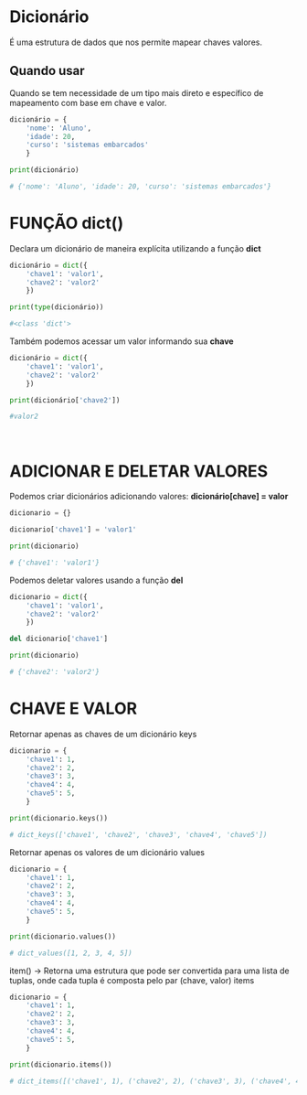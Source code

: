 # Dicionário

É uma estrutura de dados que nos permite mapear chaves valores.

## Quando usar

Quando se tem necessidade de um tipo mais direto e específico de mapeamento com base em chave e valor.

~~~python
dicionário = {
    'nome': 'Aluno',
    'idade': 20,
    'curso': 'sistemas embarcados'    
    }

print(dicionário)

# {'nome': 'Aluno', 'idade': 20, 'curso': 'sistemas embarcados'}
~~~

# FUNÇÃO dict()

Declara um dicionário de maneira explícita utilizando a função **dict**

~~~python
dicionário = dict({
    'chave1': 'valor1',
    'chave2': 'valor2'
    })

print(type(dicionário))

#<class 'dict'>
~~~

Também podemos acessar um valor informando
sua **chave**

~~~python
dicionário = dict({
    'chave1': 'valor1',
    'chave2': 'valor2'
    })

print(dicionário['chave2'])

#valor2
~~~

<br>

# ADICIONAR E DELETAR VALORES

Podemos criar dicionários adicionando valores: 
**dicionário[chave] = valor**

~~~python
dicionario = {}

dicionario['chave1'] = 'valor1'

print(dicionario)

# {'chave1': 'valor1'}
~~~

Podemos deletar valores usando a função **del**

~~~python
dicionario = dict({
    'chave1': 'valor1',
    'chave2': 'valor2'
    })

del dicionario['chave1']

print(dicionario)

# {'chave2': 'valor2'}
~~~

# CHAVE E VALOR 

Retornar apenas as chaves de um dicionário keys 

~~~python
dicionario = {
    'chave1': 1,
    'chave2': 2,
    'chave3': 3,
    'chave4': 4,
    'chave5': 5,
    }

print(dicionario.keys())

# dict_keys(['chave1', 'chave2', 'chave3', 'chave4', 'chave5'])
~~~

Retornar apenas os valores de um dicionário values

~~~python
dicionario = {
    'chave1': 1,
    'chave2': 2,
    'chave3': 3,
    'chave4': 4,
    'chave5': 5,
    }

print(dicionario.values())

# dict_values([1, 2, 3, 4, 5])
~~~

item() -> Retorna uma estrutura que pode ser convertida para uma lista de tuplas, onde cada tupla é composta pelo par (chave, valor) items

~~~python
dicionario = {
    'chave1': 1,
    'chave2': 2,
    'chave3': 3,
    'chave4': 4,
    'chave5': 5,
    }

print(dicionario.items())

# dict_items([('chave1', 1), ('chave2', 2), ('chave3', 3), ('chave4', 4), ('chave5', 5)])
~~~